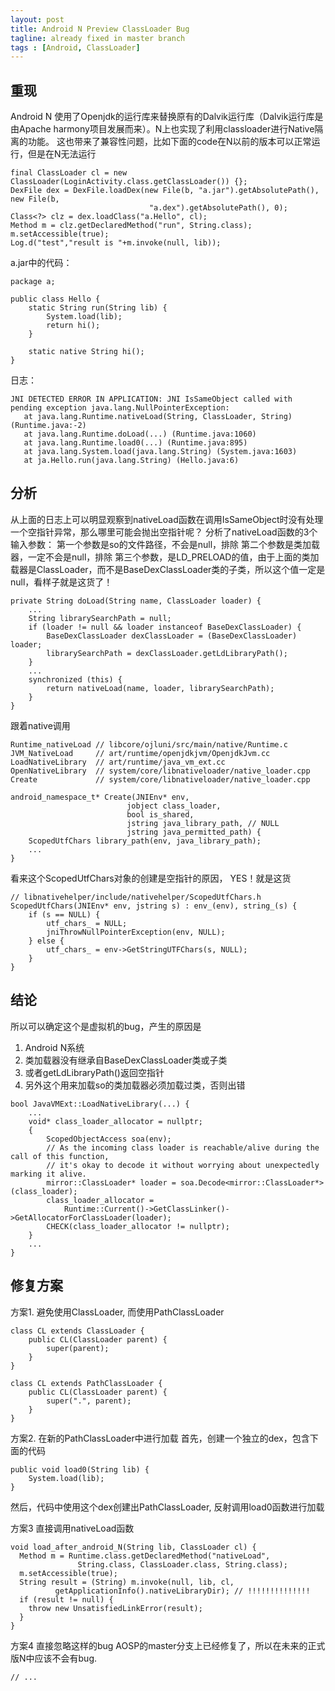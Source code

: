 ```yaml
---
layout: post
title: Android N Preview ClassLoader Bug
tagline: already fixed in master branch
tags : [Android, ClassLoader]
---
```



## 重现
Android N 使用了Openjdk的运行库来替换原有的Dalvik运行库（Dalvik运行库是由Apache harmony项目发展而来）。N上也实现了利用classloader进行Native隔离的功能。
这也带来了兼容性问题，比如下面的code在N以前的版本可以正常运行，但是在N无法运行

    final ClassLoader cl = new ClassLoader(LoginActivity.class.getClassLoader()) {};
    DexFile dex = DexFile.loadDex(new File(b, "a.jar").getAbsolutePath(), new File(b,   
                                   "a.dex").getAbsolutePath(), 0);
    Class<?> clz = dex.loadClass("a.Hello", cl);
    Method m = clz.getDeclaredMethod("run", String.class);
    m.setAccessible(true);
    Log.d("test","result is "+m.invoke(null, lib));

a.jar中的代码：

    package a;
    
    public class Hello {
        static String run(String lib) {
            System.load(lib);
            return hi();
        }
    
        static native String hi();
    }

日志：

    JNI DETECTED ERROR IN APPLICATION: JNI IsSameObject called with pending exception java.lang.NullPointerException: 
       at java.lang.Runtime.nativeLoad(String, ClassLoader, String) (Runtime.java:-2)
       at java.lang.Runtime.doLoad(...) (Runtime.java:1060)
       at java.lang.Runtime.load0(...) (Runtime.java:895)
       at java.lang.System.load(java.lang.String) (System.java:1603)
       at ja.Hello.run(java.lang.String) (Hello.java:6)







## 分析

从上面的日志上可以明显观察到nativeLoad函数在调用IsSameObject时没有处理一个空指针异常，那么哪里可能会抛出空指针呢？
分析了nativeLoad函数的3个输入参数：
第一个参数是so的文件路径，不会是null，排除
第二个参数是类加载器，一定不会是null，排除
第三个参数，是LD_PRELOAD的值，由于上面的类加载器是ClassLoader，而不是BaseDexClassLoader类的子类，所以这个值一定是null，看样子就是这货了！

    private String doLoad(String name, ClassLoader loader) {
        ...
        String librarySearchPath = null;
        if (loader != null && loader instanceof BaseDexClassLoader) {
            BaseDexClassLoader dexClassLoader = (BaseDexClassLoader) loader;
            librarySearchPath = dexClassLoader.getLdLibraryPath();
        }
        ...
        synchronized (this) {
            return nativeLoad(name, loader, librarySearchPath);
        }
    }

跟着native调用


    Runtime_nativeLoad // libcore/ojluni/src/main/native/Runtime.c
    JVM_NativeLoad     // art/runtime/openjdkjvm/OpenjdkJvm.cc
    LoadNativeLibrary  // art/runtime/java_vm_ext.cc
    OpenNativeLibrary  // system/core/libnativeloader/native_loader.cpp
    Create             // system/core/libnativeloader/native_loader.cpp

    android_namespace_t* Create(JNIEnv* env,
                              jobject class_loader,
                              bool is_shared,
                              jstring java_library_path, // NULL
                              jstring java_permitted_path) {
        ScopedUtfChars library_path(env, java_library_path);
        ...
    }

看来这个ScopedUtfChars对象的创建是空指针的原因， YES！就是这货


    // libnativehelper/include/nativehelper/ScopedUtfChars.h
    ScopedUtfChars(JNIEnv* env, jstring s) : env_(env), string_(s) {
        if (s == NULL) {
            utf_chars_ = NULL;
            jniThrowNullPointerException(env, NULL);
        } else {
            utf_chars_ = env->GetStringUTFChars(s, NULL);
        }
    }


## 结论
所以可以确定这个是虚拟机的bug，产生的原因是

  1. Android N系统
  1. 类加载器没有继承自BaseDexClassLoader类或子类
  1. 或者getLdLibraryPath()返回空指针
  1. 另外这个用来加载so的类加载器必须加载过类，否则出错


    bool JavaVMExt::LoadNativeLibrary(...) {
        ...
        void* class_loader_allocator = nullptr;
        {
            ScopedObjectAccess soa(env);
            // As the incoming class loader is reachable/alive during the call of this function,
            // it's okay to decode it without worrying about unexpectedly marking it alive.
            mirror::ClassLoader* loader = soa.Decode<mirror::ClassLoader*>(class_loader);
            class_loader_allocator =
                Runtime::Current()->GetClassLinker()->GetAllocatorForClassLoader(loader);
            CHECK(class_loader_allocator != nullptr);
        }
        ...
    }


## 修复方案

方案1. 避免使用ClassLoader, 而使用PathClassLoader

    class CL extends ClassLoader {
        public CL(ClassLoader parent) {
            super(parent);
        }
    }

    class CL extends PathClassLoader {
        public CL(ClassLoader parent) {
            super(".", parent);
        }
    }


方案2. 在新的PathClassLoader中进行加载
首先，创建一个独立的dex，包含下面的代码

    public void load0(String lib) {
        System.load(lib);
    }
然后，代码中使用这个dex创建出PathClassLoader, 反射调用load0函数进行加载

方案3 直接调用nativeLoad函数

    void load_after_android_N(String lib, ClassLoader cl) {
      Method m = Runtime.class.getDeclaredMethod("nativeLoad",     
                   String.class, ClassLoader.class, String.class);
      m.setAccessible(true);
      String result = (String) m.invoke(null, lib, cl,   
              getApplicationInfo().nativeLibraryDir); // !!!!!!!!!!!!!!
      if (result != null) {
        throw new UnsatisfiedLinkError(result);
      }
    }

方案4 直接忽略这样的bug
AOSP的master分支上已经修复了，所以在未来的正式版N中应该不会有bug.

    // ...




